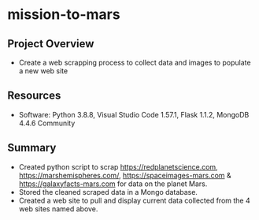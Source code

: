# mission-to-mars

## Project Overview
- Create a web scrapping process to collect data and images to populate a new web site

## Resources
- Software: Python 3.8.8, Visual Studio Code 1.57.1, Flask 1.1.2, MongoDB 4.4.6 Community

## Summary
- Created python script to scrap https://redplanetscience.com, https://marshemispheres.com/, https://spaceimages-mars.com & https://galaxyfacts-mars.com for data on the planet Mars.
- Stored the cleaned scraped data in a Mongo database.
- Created a web site to pull and display current data collected from the 4 web sites named above.